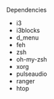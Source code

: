 Dependencies
  * i3
  * i3blocks
  * d_menu
  * feh
  * zsh
  * oh-my-zsh
  * xorg
  * pulseaudio
  * ranger
  * htop
